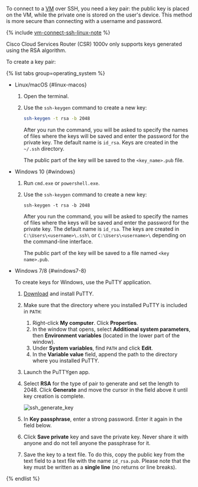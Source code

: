 To connect to a [VM](../compute/concepts/vm.md) over SSH, you need a key pair: the public key is placed on the VM, while the private one is stored on the user's device. This method is more secure than connecting with a username and password.

{% include [vm-connect-ssh-linux-note](vm-connect-ssh-linux-note.md) %}

Cisco Cloud Services Router (CSR) 1000v only supports keys generated using the RSA algorithm.

To create a key pair:

{% list tabs group=operating_system %}

- Linux/macOS {#linux-macos}

   1. Open the terminal.
   1. Use the `ssh-keygen` command to create a new key:

      ```bash
      ssh-keygen -t rsa -b 2048
      ```

      After you run the command, you will be asked to specify the names of files where the keys will be saved and enter the password for the private key. The default name is `id_rsa`. Keys are created in the `~/.ssh` directory.

      The public part of the key will be saved to the `<key_name>.pub` file.

- Windows 10 {#windows}

   1. Run `cmd.exe` or `powershell.exe`.
   1. Use the `ssh-keygen` command to create a new key:

      ```shell
      ssh-keygen -t rsa -b 2048
      ```

      After you run the command, you will be asked to specify the names of files where the keys will be saved and enter the password for the private key. The default name is `id_rsa`. The keys are created in `C:\Users\<username>\.ssh\` or `C:\Users\<username>\` depending on the command-line interface.

      The public part of the key will be saved to a file named `<key name>.pub`.

- Windows 7/8 {#windows7-8}

   To create keys for Windows, use the PuTTY application.
   1. [Download](https://www.putty.org) and install PuTTY.
   1. Make sure that the directory where you installed PuTTY is included in `PATH`:
      1. Right-click **My computer**. Click **Properties**.
      1. In the window that opens, select **Additional system parameters**, then **Environment variables** (located in the lower part of the window).
      1. Under **System variables**, find `PATH` and click **Edit**.
      1. In the **Variable value** field, append the path to the directory where you installed PuTTY.
   1. Launch the PuTTYgen app.
   1. Select **RSA** for the type of pair to generate and set the length to 2048. Click **Generate** and move the cursor in the field above it until key creation is complete.

      ![ssh_generate_key](../_assets/compute/ssh-putty/ssh-generate-key-rsa.png)

   1. In **Key passphrase**, enter a strong password. Enter it again in the field below.
   1. Click **Save private** key and save the private key. Never share it with anyone and do not tell anyone the passphrase for it.
   1. Save the key to a text file. To do this, copy the public key from the text field to a text file with the name `id_rsa.pub`. Please note that the key must be written as a **single line** (no returns or line breaks).

{% endlist %}